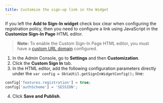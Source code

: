 ```yaml
---
title: Customize the sign-up link in the Widget
---
```


If you left the <GuideLink link="../configure-self-service-registration-policy">**Add to Sign-In widget**</GuideLink> check box clear when configuring the registration policy, then you need to configure a link using JavaScript in the **Customize Sign-In Page** HTML editor.

> **Note:** To enable the Custom Sign-In Page HTML editor, you must have a [custom URL domain](/docs/guides/custom-url-domain/overview/) configured.

1. In the Admin Console, go to **Settings** and then **Customization**.
2. Click the **Custom Sign In** tab.
3. In the HTML editor, add the following configuration parameters directly under the `var config = OktaUtil.getSignInWidgetConfig();` line:

```JavaScript
config['features.registration'] = true;
config['authScheme'] = 'SESSION';
```

4. Click **Save and Publish**.